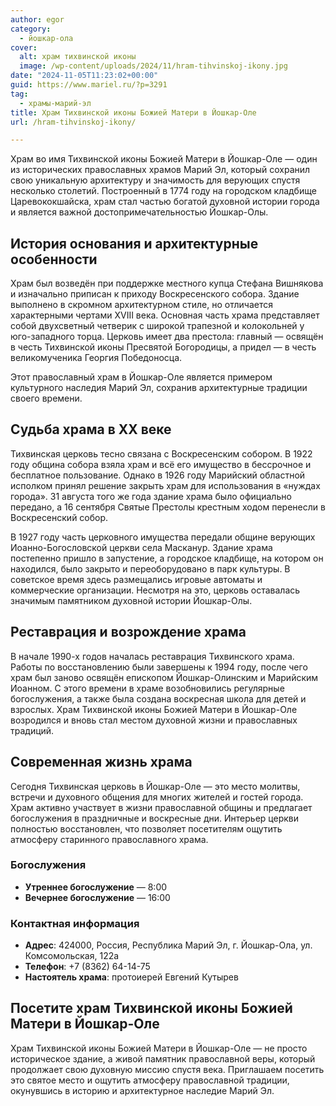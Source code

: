 ```yaml
---
author: egor
category:
  - йошкар-ола
cover:
  alt: храм тихвинской иконы
  image: /wp-content/uploads/2024/11/hram-tihvinskoj-ikony.jpg
date: "2024-11-05T11:23:02+00:00"
guid: https://www.mariel.ru/?p=3291
tag:
  - храмы-марий-эл
title: Храм Тихвинской иконы Божией Матери в Йошкар-Оле
url: /hram-tihvinskoj-ikony/

---
```

Храм во имя Тихвинской иконы Божией Матери в Йошкар-Оле — один из исторических православных храмов Марий Эл, который сохранил свою уникальную архитектуру и значимость для верующих спустя несколько столетий. Построенный в 1774 году на городском кладбище Царевококшайска, храм стал частью богатой духовной истории города и является важной достопримечательностью Йошкар-Олы.

## История основания и архитектурные особенности

Храм был возведён при поддержке местного купца Стефана Вишнякова и изначально приписан к приходу Воскресенского собора. Здание выполнено в скромном архитектурном стиле, но отличается характерными чертами XVIII века. Основная часть храма представляет собой двухсветный четверик с широкой трапезной и колокольней у юго-западного торца. Церковь имеет два престола: главный — освящён в честь Тихвинской иконы Пресвятой Богородицы, а придел — в честь великомученика Георгия Победоносца.

Этот православный храм в Йошкар-Оле является примером культурного наследия Марий Эл, сохранив архитектурные традиции своего времени.

## Судьба храма в XX веке

Тихвинская церковь тесно связана с Воскресенским собором. В 1922 году община собора взяла храм и всё его имущество в бессрочное и бесплатное пользование. Однако в 1926 году Марийский областной исполком принял решение закрыть храм для использования в «нуждах города». 31 августа того же года здание храма было официально передано, а 16 сентября Святые Престолы крестным ходом перенесли в Воскресенский собор.

В 1927 году часть церковного имущества передали общине верующих Иоанно-Богословской церкви села Масканур. Здание храма постепенно пришло в запустение, а городское кладбище, на котором он находился, было закрыто и переоборудовано в парк культуры. В советское время здесь размещались игровые автоматы и коммерческие организации. Несмотря на это, церковь оставалась значимым памятником духовной истории Йошкар-Олы.

## Реставрация и возрождение храма

В начале 1990-х годов началась реставрация Тихвинского храма. Работы по восстановлению были завершены к 1994 году, после чего храм был заново освящён епископом Йошкар-Олинским и Марийским Иоанном. С этого времени в храме возобновились регулярные богослужения, а также была создана воскресная школа для детей и взрослых. Храм Тихвинской иконы Божией Матери в Йошкар-Оле возродился и вновь стал местом духовной жизни и православных традиций.

## Современная жизнь храма

Сегодня Тихвинская церковь в Йошкар-Оле — это место молитвы, встречи и духовного общения для многих жителей и гостей города. Храм активно участвует в жизни православной общины и предлагает богослужения в праздничные и воскресные дни. Интерьер церкви полностью восстановлен, что позволяет посетителям ощутить атмосферу старинного православного храма.

### Богослужения

- **Утреннее богослужение** — 8:00
- **Вечернее богослужение** — 16:00

### Контактная информация

- **Адрес**: 424000, Россия, Республика Марий Эл, г. Йошкар-Ола, ул. Комсомольская, 122а
- **Телефон**: +7 (8362) 64-14-75
- **Настоятель храма**: протоиерей Евгений Кутырев

## Посетите храм Тихвинской иконы Божией Матери в Йошкар-Оле

Храм Тихвинской иконы Божией Матери в Йошкар-Оле — не просто историческое здание, а живой памятник православной веры, который продолжает свою духовную миссию спустя века. Приглашаем посетить это святое место и ощутить атмосферу православной традиции, окунувшись в историю и архитектурное наследие Марий Эл.
